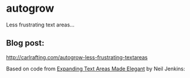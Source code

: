 # autogrow

Less frustrating text areas...

## Blog post:

http://carlrafting.com/autogrow-less-frustrating-textareas

Based on code from [Expanding Text Areas Made Elegant](http://www.alistapart.com/articles/expanding-text-areas-made-elegant/) by Neil Jenkins:
